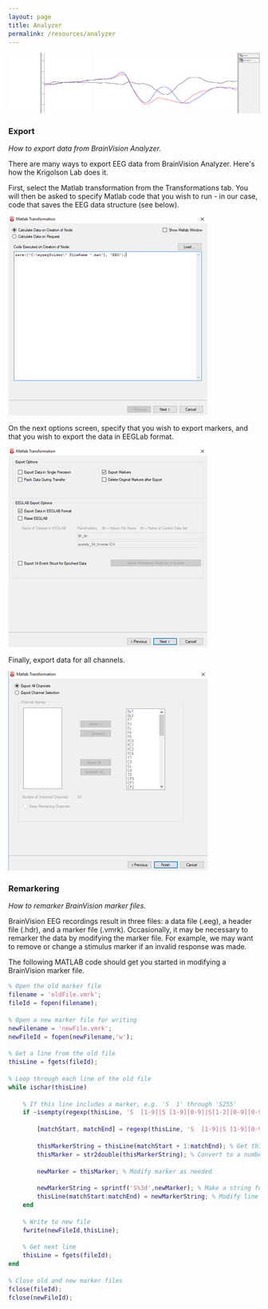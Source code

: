 ```yaml
---
layout: page
title: Analyzer
permalink: /resources/analyzer
---
```

![analyzer](/images/analyzer.png)

### Export
*How to export data from BrainVision Analyzer.*

There are many ways to export EEG data from BrainVision Analyzer. Here's how the Krigolson Lab does it.

First, select the Matlab transformation from the Transformations tab. You will then be asked to specify Matlab code that you wish to run - in our case, code that saves the EEG data structure (see below).

![export1](/images/export1.png)

On the next options screen, specify that you wish to export markers, and that you wish to export the data in EEGLab format.

![export2](/images/export2.png)

Finally, export data for all channels.

![export3](/images/export3.png)

### Remarkering
*How to remarker BrainVision marker files.*

BrainVision EEG recordings result in three files: a data file (.eeg), a header file (.hdr), and a marker file (.vmrk). Occasionally, it may be necessary to remarker the data by modifying the marker file. For example, we may want to remove or change a stimulus marker if an invalid response was made.

The following MATLAB code should get you started in modifying a BrainVision marker file.

```MATLAB
% Open the old marker file
filename = 'oldFile.vmrk';
fileId = fopen(filename);

% Open a new marker file for writing
newFilename = 'newFile.vmrk';
newFileId = fopen(newFilename,'w');

% Get a line from the old file
thisLine = fgets(fileId);

% Loop through each line of the old file
while ischar(thisLine)

    % If this line includes a marker, e.g. 'S  1' through 'S255'
    if ~isempty(regexp(thisLine, 'S  [1-9]|S [1-9][0-9]|S[1-2][0-9][0-9]', 'once'))

        [matchStart, matchEnd] = regexp(thisLine, 'S  [1-9]|S [1-9][0-9]|S[1-2][0-9][0-9]'); % Get start/end characters

        thisMarkerString = thisLine(matchStart + 1:matchEnd); % Get this marker's string
        thisMarker = str2double(thisMarkerString); % Convert to a number for modification

        newMarker = thisMarker; % Modify marker as needed

        newMarkerString = sprintf('S%3d',newMarker); % Make a string for new marker
        thisLine(matchStart:matchEnd) = newMarkerString; % Modify line from original marker file
    end

    % Write to new file
    fwrite(newFileId,thisLine);

    % Get next line
    thisLine = fgets(fileId);
end

% Close old and new marker files
fclose(fileId);
fclose(newFileId);
```

